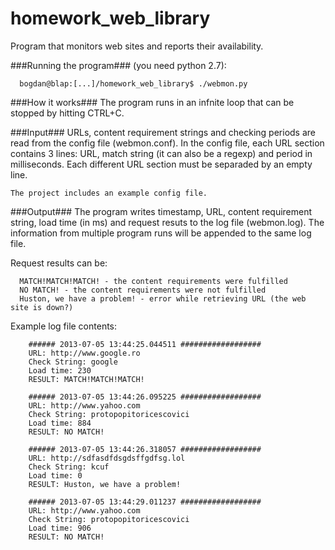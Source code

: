homework_web_library
====================

Program that monitors web sites and reports their availability.

###Running the program###
(you need python 2.7):
      
      bogdan@blap:[...]/homework_web_library$ ./webmon.py


###How it works###
  The program runs in an infnite loop that can be stopped by hitting CTRL+C.
    
###Input###
  URLs, content requirement strings and checking periods are read from the config file (webmon.conf).
  In the config file, each URL section contains 3 lines: URL, match string (it can also be a regexp) and period in milliseconds.
  Each different URL section must be separaded by an empty line.

    The project includes an example config file.
  
###Output###
  The program writes timestamp, URL, content requirement string, load time (in ms) and request resuts to the log file (webmon.log).
  The information from multiple program runs will be appended to the same log file.
  
  Request results can be:
      
      MATCH!MATCH!MATCH! - the content requirements were fulfilled
      NO MATCH! - the content requirements were not fulfilled
      Huston, we have a problem! - error while retrieving URL (the web site is down?)
    
  Example log file contents:
  
        ###### 2013-07-05 13:44:25.044511 ##################
        URL: http://www.google.ro
        Check String: google
        Load time: 230
        RESULT: MATCH!MATCH!MATCH!
        
        ###### 2013-07-05 13:44:26.095225 ##################
        URL: http://www.yahoo.com
        Check String: protopopitoricescovici
        Load time: 884
        RESULT: NO MATCH!
        
        ###### 2013-07-05 13:44:26.318057 ##################
        URL: http://sdfasdfdsgdsffgdfsg.lol
        Check String: kcuf
        Load time: 0
        RESULT: Huston, we have a problem!
        
        ###### 2013-07-05 13:44:29.011237 ##################
        URL: http://www.yahoo.com
        Check String: protopopitoricescovici
        Load time: 906
        RESULT: NO MATCH!


